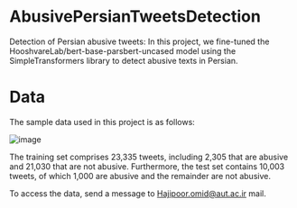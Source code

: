 # AbusivePersianTweetsDetection
Detection of Persian abusive tweets:
In this project, we fine-tuned the HooshvareLab/bert-base-parsbert-uncased model using the SimpleTransformers library to detect abusive texts in Persian.


# Data
The sample data used in this project is as follows:

![image](https://github.com/OmidHpr7/AbusivePersianTextDetection/assets/95117342/90f72462-99fc-4a97-b0eb-61ecd39c6233)


The training set comprises 23,335 tweets, including 2,305 that are abusive and 21,030 that are not abusive. Furthermore, the test set contains 10,003 tweets, of which 1,000 are abusive and the remainder are not abusive.

To access the data, send a message to Hajipoor.omid@aut.ac.ir mail.
